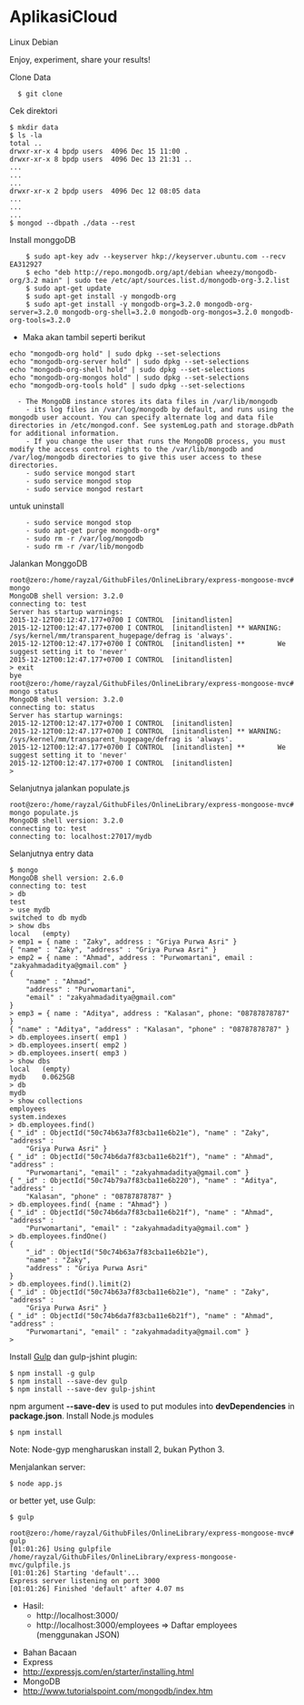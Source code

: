 # AplikasiCloud
Linux Debian


Enjoy, experiment, share your results!

Clone Data
~~~
  $ git clone 
~~~
Cek direktori
~~~
$ mkdir data
$ ls -la
total ..
drwxr-xr-x 4 bpdp users  4096 Dec 15 11:00 .
drwxr-xr-x 8 bpdp users  4096 Dec 13 21:31 ..
...
...
...
drwxr-xr-x 2 bpdp users  4096 Dec 12 08:05 data
...
...
...
$ mongod --dbpath ./data --rest
~~~
Install monggoDB
~~~
	$ sudo apt-key adv --keyserver hkp://keyserver.ubuntu.com --recv EA312927
	$ echo "deb http://repo.mongodb.org/apt/debian wheezy/mongodb-org/3.2 main" | sudo tee /etc/apt/sources.list.d/mongodb-org-3.2.list
	$ sudo apt-get update
	$ sudo apt-get install -y mongodb-org
	$ sudo apt-get install -y mongodb-org=3.2.0 mongodb-org-server=3.2.0 mongodb-org-shell=3.2.0 mongodb-org-mongos=3.2.0 mongodb-org-tools=3.2.0
~~~
- Maka akan tambil seperti berikut
~~~
echo "mongodb-org hold" | sudo dpkg --set-selections
echo "mongodb-org-server hold" | sudo dpkg --set-selections
echo "mongodb-org-shell hold" | sudo dpkg --set-selections
echo "mongodb-org-mongos hold" | sudo dpkg --set-selections
echo "mongodb-org-tools hold" | sudo dpkg --set-selections
~~~
~~~
  - The MongoDB instance stores its data files in /var/lib/mongodb 
	- its log files in /var/log/mongodb by default, and runs using the mongodb user account. You can specify alternate log and data file directories in /etc/mongod.conf. See systemLog.path and storage.dbPath for additional information. 
	- If you change the user that runs the MongoDB process, you must modify the access control rights to the /var/lib/mongodb and /var/log/mongodb directories to give this user access to these directories.
	- sudo service mongod start
	- sudo service mongod stop
	- sudo service mongod restart
~~~
untuk uninstall
~~~	
	- sudo service mongod stop
	- sudo apt-get purge mongodb-org*
	- sudo rm -r /var/log/mongodb
	- sudo rm -r /var/lib/mongodb
~~~
Jalankan MonggoDB
~~~
root@zero:/home/rayzal/GithubFiles/OnlineLibrary/express-mongoose-mvc# mongo
MongoDB shell version: 3.2.0
connecting to: test
Server has startup warnings: 
2015-12-12T00:12:47.177+0700 I CONTROL  [initandlisten] 
2015-12-12T00:12:47.177+0700 I CONTROL  [initandlisten] ** WARNING: /sys/kernel/mm/transparent_hugepage/defrag is 'always'.
2015-12-12T00:12:47.177+0700 I CONTROL  [initandlisten] **        We suggest setting it to 'never'
2015-12-12T00:12:47.177+0700 I CONTROL  [initandlisten] 
> exit
bye
root@zero:/home/rayzal/GithubFiles/OnlineLibrary/express-mongoose-mvc# mongo status
MongoDB shell version: 3.2.0
connecting to: status
Server has startup warnings: 
2015-12-12T00:12:47.177+0700 I CONTROL  [initandlisten] 
2015-12-12T00:12:47.177+0700 I CONTROL  [initandlisten] ** WARNING: /sys/kernel/mm/transparent_hugepage/defrag is 'always'.
2015-12-12T00:12:47.177+0700 I CONTROL  [initandlisten] **        We suggest setting it to 'never'
2015-12-12T00:12:47.177+0700 I CONTROL  [initandlisten] 
> 
~~~
Selanjutnya jalankan populate.js
~~~
root@zero:/home/rayzal/GithubFiles/OnlineLibrary/express-mongoose-mvc# mongo populate.js 
MongoDB shell version: 3.2.0
connecting to: test
connecting to: localhost:27017/mydb
~~~
Selanjutnya entry data
~~~
$ mongo
MongoDB shell version: 2.6.0
connecting to: test
> db
test
> use mydb
switched to db mydb
> show dbs
local	(empty)
> emp1 = { name : "Zaky", address : "Griya Purwa Asri" }
{ "name" : "Zaky", "address" : "Griya Purwa Asri" }
> emp2 = { name : "Ahmad", address : "Purwomartani", email : "zakyahmadaditya@gmail.com" }
{
	"name" : "Ahmad",
	"address" : "Purwomartani",
	"email" : "zakyahmadaditya@gmail.com"
}
> emp3 = { name : "Aditya", address : "Kalasan", phone: "08787878787" }
{ "name" : "Aditya", "address" : "Kalasan", "phone" : "08787878787" }
> db.employees.insert( emp1 )
> db.employees.insert( emp2 )
> db.employees.insert( emp3 )
> show dbs
local	(empty)
mydb	0.0625GB
> db
mydb
> show collections
employees
system.indexes
> db.employees.find()
{ "_id" : ObjectId("50c74b63a7f83cba11e6b21e"), "name" : "Zaky", "address" : 
	"Griya Purwa Asri" }
{ "_id" : ObjectId("50c74b6da7f83cba11e6b21f"), "name" : "Ahmad", "address" : 
	"Purwomartani", "email" : "zakyahmadaditya@gmail.com" }
{ "_id" : ObjectId("50c74b79a7f83cba11e6b220"), "name" : "Aditya", "address" : 
	"Kalasan", "phone" : "08787878787" }
> db.employees.find( {name : "Ahmad"} )
{ "_id" : ObjectId("50c74b6da7f83cba11e6b21f"), "name" : "Ahmad", "address" : 
	"Purwomartani", "email" : "zakyahmadaditya@gmail.com" }
> db.employees.findOne()
{
	"_id" : ObjectId("50c74b63a7f83cba11e6b21e"),
	"name" : "Zaky",
	"address" : "Griya Purwa Asri"
}
> db.employees.find().limit(2)
{ "_id" : ObjectId("50c74b63a7f83cba11e6b21e"), "name" : "Zaky", "address" : 
	"Griya Purwa Asri" }
{ "_id" : ObjectId("50c74b6da7f83cba11e6b21f"), "name" : "Ahmad", "address" : 
	"Purwomartani", "email" : "zakyahmadaditya@gmail.com" }
> 
~~~
Install [Gulp](http://gulpjs.com) dan gulp-jshint plugin:
~~~
$ npm install -g gulp
$ npm install --save-dev gulp
$ npm install --save-dev gulp-jshint
~~~
npm argument **--save-dev** is used to put modules into **devDependencies** in **package.json**.
Install Node.js modules
~~~
$ npm install
~~~
Note: 
Node-gyp mengharuskan install 2, bukan Python 3.

Menjalankan server:

~~~
$ node app.js
~~~

or better yet, use Gulp:

~~~
$ gulp
~~~
~~~
root@zero:/home/rayzal/GithubFiles/OnlineLibrary/express-mongoose-mvc# gulp
[01:01:26] Using gulpfile /home/rayzal/GithubFiles/OnlineLibrary/express-mongoose-mvc/gulpfile.js
[01:01:26] Starting 'default'...
Express server listening on port 3000
[01:01:26] Finished 'default' after 4.07 ms
~~~

* Hasil:
	* http://localhost:3000/
	* http://localhost:3000/employees => Daftar employees (menggunakan JSON)

- Bahan Bacaan
- Express
- http://expressjs.com/en/starter/installing.html
- MongoDB
- http://www.tutorialspoint.com/mongodb/index.htm
